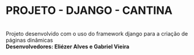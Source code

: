 <h1>PROJETO - DJANGO - CANTINA</h1>
<br>
    Projeto desenvolvido com o uso do framework django para a criação de páginas dinâmicas 
    <br>
    <b>Desenvolvedores: Eliézer Alves e Gabriel Vieira</b>